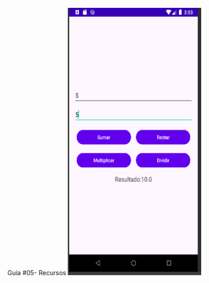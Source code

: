 Guía #05- Recursos
<img src="https://github.com/AlexanderSiguenza/guia04dsm/blob/main/img/calculadora.png" alt="Ejemplo de calculadora, practica de Recursos" width="300" height="600">
